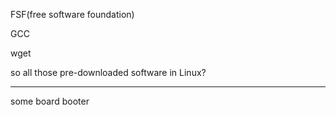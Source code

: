 FSF(free software foundation)

GCC

wget

so all those pre-downloaded software in Linux?

---

some board booter
